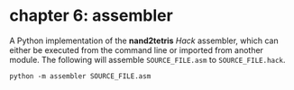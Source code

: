 # chapter 6: assembler
A Python implementation of the **nand2tetris** *Hack* assembler, which can either be executed from the command line or
imported from another module. The following will assemble `SOURCE_FILE.asm` to `SOURCE_FILE.hack`.

```
python -m assembler SOURCE_FILE.asm
```
